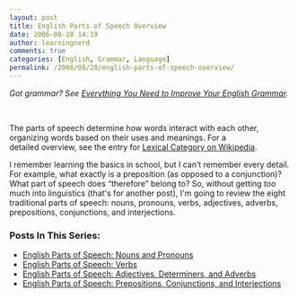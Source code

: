 ```yaml
---
layout: post
title: English Parts of Speech Overview
date: 2006-08-28 14:19
author: learningnerd
comments: true
categories: [English, Grammar, Language]
permalink: /2006/08/28/english-parts-of-speech-overview/
---
```

<em>Got grammar? See </em><a href="http://learningnerd.wordpress.com/2006/09/26/everything-you-need-to-improve-your-english-grammar/"><em>Everything You Need to Improve Your English Grammar</em></a><em>.</em>
<p class="MsoNormal">&nbsp;</p>
The parts of speech determine how words interact with each other, organizing words based on their uses and meanings. For a detailed overview, see the entry for <a target="_blank" href="http://en.wikipedia.org/wiki/Lexical_category">Lexical Category on Wikipedia</a>.

I remember learning the basics in school, but I can’t remember every detail. For example, what exactly is a preposition (as opposed to a conjunction)? What part of speech does “therefore” belong to? So, without getting <em>too</em> much into linguistics (that's for another post), I'm going to review the eight traditional parts of speech: nouns, pronouns, verbs, adjectives, adverbs, prepositions, conjunctions, and interjections.
<h3>Posts In This Series:</h3>
<ul>
	<li><a href="http://learningnerd.wordpress.com/2006/08/29/english-parts-of-speech-nouns-and-pronouns/">English Parts of Speech: Nouns and Pronouns</a></li>
	<li><a href="http://learningnerd.wordpress.com/2006/08/31/english-parts-of-speech-verbs/">English Parts of Speech: Verbs</a></li>
	<li><a href="http://learningnerd.wordpress.com/2006/09/02/english-parts-of-speech-adjectives-determiners-and-adverbs/">English Parts of Speech: Adjectives, Determiners, and Adverbs</a></li>
	<li><a href="http://learningnerd.wordpress.com/2006/09/04/english-parts-of-speech-prepositions-conjunctions-and-interjections/">English Parts of Speech: Prepositions, Conjunctions, and Interjections</a></li>
</ul>

